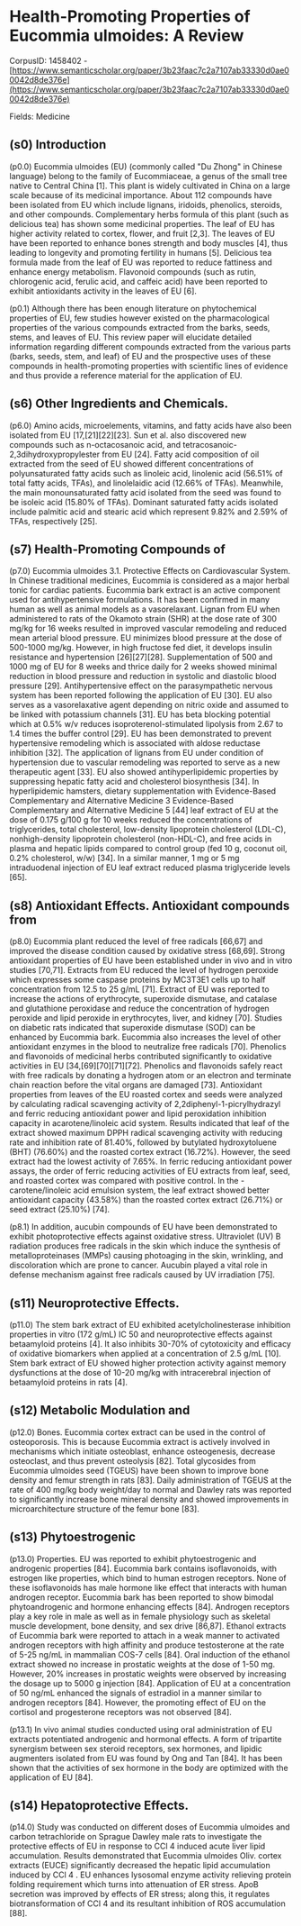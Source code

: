 # Health-Promoting Properties of Eucommia ulmoides: A Review

CorpusID: 1458402 - [https://www.semanticscholar.org/paper/3b23faac7c2a7107ab33330d0ae00042d8de376e](https://www.semanticscholar.org/paper/3b23faac7c2a7107ab33330d0ae00042d8de376e)

Fields: Medicine

## (s0) Introduction
(p0.0) Eucommia ulmoides (EU) (commonly called "Du Zhong" in Chinese language) belong to the family of Eucommiaceae, a genus of the small tree native to Central China [1]. This plant is widely cultivated in China on a large scale because of its medicinal importance. About 112 compounds have been isolated from EU which include lignans, iridoids, phenolics, steroids, and other compounds. Complementary herbs formula of this plant (such as delicious tea) has shown some medicinal properties. The leaf of EU has higher activity related to cortex, flower, and fruit [2,3]. The leaves of EU have been reported to enhance bones strength and body muscles [4], thus leading to longevity and promoting fertility in humans [5]. Delicious tea formula made from the leaf of EU was reported to reduce fattiness and enhance energy metabolism. Flavonoid compounds (such as rutin, chlorogenic acid, ferulic acid, and caffeic acid) have been reported to exhibit antioxidants activity in the leaves of EU [6].

(p0.1) Although there has been enough literature on phytochemical properties of EU, few studies however existed on the pharmacological properties of the various compounds extracted from the barks, seeds, stems, and leaves of EU. This review paper will elucidate detailed information regarding different compounds extracted from the various parts (barks, seeds, stem, and leaf) of EU and the prospective uses of these compounds in health-promoting properties with scientific lines of evidence and thus provide a reference material for the application of EU. 
## (s6) Other Ingredients and Chemicals.
(p6.0) Amino acids, microelements, vitamins, and fatty acids have also been isolated from EU [17,[21][22][23]. Sun et al. also discovered new compounds such as n-octacosanoic acid, and tetracosanoic-2,3dihydroxypropylester from EU [24]. Fatty acid composition of oil extracted from the seed of EU showed different concentrations of polyunsaturated fatty acids such as linoleic acid, linolenic acid (56.51% of total fatty acids, TFAs), and linolelaidic acid (12.66% of TFAs). Meanwhile, the main monounsaturated fatty acid isolated from the seed was found to be isoleic acid (15.80% of TFAs). Dominant saturated fatty acids isolated include palmitic acid and stearic acid which represent 9.82% and 2.59% of TFAs, respectively [25].
## (s7) Health-Promoting Compounds of
(p7.0) Eucommia ulmoides 3.1. Protective Effects on Cardiovascular System. In Chinese traditional medicines, Eucommia is considered as a major herbal tonic for cardiac patients. Eucommia bark extract is an active component used for antihypertensive formulations. It has been confirmed in many human as well as animal models as a vasorelaxant. Lignan from EU when administered to rats of the Okamoto strain (SHR) at the dose rate of 300 mg/kg for 16 weeks resulted in improved vascular remodeling and reduced mean arterial blood pressure. EU minimizes blood pressure at the dose of 500-1000 mg/kg. However, in high fructose fed diet, it develops insulin resistance and hypertension [26][27][28]. Supplementation of 500 and 1000 mg of EU for 8 weeks and thrice daily for 2 weeks showed minimal reduction in blood pressure and reduction in systolic and diastolic blood pressure [29]. Antihypertensive effect on the parasympathetic nervous system has been reported following the application of EU [30]. EU also serves as a vasorelaxative agent depending on nitric oxide and assumed to be linked with potassium channels [31]. EU has beta blocking potential which at 0.5% w/v reduces isoproterenol-stimulated lipolysis from 2.67 to 1.4 times the buffer control [29]. EU has been demonstrated to prevent hypertensive remodeling which is associated with aldose reductase inhibition [32]. The application of lignans from EU under condition of hypertension due to vascular remodeling was reported to serve as a new therapeutic agent [33]. EU also showed antihyperlipidemic properties by suppressing hepatic fatty acid and cholesterol biosynthesis [34]. In hyperlipidemic hamsters, dietary supplementation with Evidence-Based Complementary and Alternative Medicine 3   Evidence-Based Complementary and Alternative Medicine 5  [44] leaf extract of EU at the dose of 0.175 g/100 g for 10 weeks reduced the concentrations of triglycerides, total cholesterol, low-density lipoprotein cholesterol (LDL-C), nonhigh-density lipoprotein cholesterol (non-HDL-C), and free acids in plasma and hepatic lipids compared to control group (fed 10 g, coconut oil, 0.2% cholesterol, w/w) [34]. In a similar manner, 1 mg or 5 mg intraduodenal injection of EU leaf extract reduced plasma triglyceride levels [65].
## (s8) Antioxidant Effects. Antioxidant compounds from
(p8.0) Eucommia plant reduced the level of free radicals [66,67] and improved the disease condition caused by oxidative stress [68,69]. Strong antioxidant properties of EU have been established under in vivo and in vitro studies [70,71]. Extracts from EU reduced the level of hydrogen peroxide which expresses some caspase proteins by MC3T3E1 cells up to half concentration from 12.5 to 25 g/mL [71]. Extract of EU was reported to increase the actions of erythrocyte, superoxide dismutase, and catalase and glutathione peroxidase and reduce the concentration of hydrogen peroxide and lipid peroxide in erythrocytes, liver, and kidney [70]. Studies on diabetic rats indicated that superoxide dismutase (SOD) can be enhanced by Eucommia bark. Eucommia also increases the level of other antioxidant enzymes in the blood to neutralize free radicals [70]. Phenolics and flavonoids of medicinal herbs contributed significantly to oxidative activities in EU [34,[69][70][71][72]. Phenolics and flavonoids safely react with free radicals by donating a hydrogen atom or an electron and terminate chain reaction before the vital organs are damaged [73]. Antioxidant properties from leaves of the EU roasted cortex and seeds were analyzed by calculating radical scavenging activity of 2,2diphenyl-1-picrylhydrazyl and ferric reducing antioxidant power and lipid peroxidation inhibition capacity in acarotene/linoleic acid system. Results indicated that leaf of the extract showed maximum DPPH radical scavenging activity with reducing rate and inhibition rate of 81.40%, followed by butylated hydroxytoluene (BHT) (76.60%) and the roasted cortex extract (16.72%). However, the seed extract had the lowest activity of 7.65%. In ferric reducing antioxidant power assays, the order of ferric reducing activities of EU extracts from leaf, seed, and roasted cortex was compared with positive control. In the -carotene/linoleic acid emulsion system, the leaf extract showed better antioxidant capacity (43.58%) than the roasted cortex extract (26.71%) or seed extract (25.10%) [74].

(p8.1) In addition, aucubin compounds of EU have been demonstrated to exhibit photoprotective effects against oxidative stress. Ultraviolet (UV) B radiation produces free radicals in the skin which induce the synthesis of metalloproteinases (MMPs) causing photoaging in the skin, wrinkling, and discoloration which are prone to cancer. Aucubin played a vital role in defense mechanism against free radicals caused by UV irradiation [75].
## (s11) Neuroprotective Effects.
(p11.0) The stem bark extract of EU exhibited acetylcholinesterase inhibition properties in vitro (172 g/mL) IC 50 and neuroprotective effects against betaamyloid proteins [4]. It also inhibits 30-70% of cytotoxicity and efficacy of oxidative biomarkers when applied at a concentration of 2.5 g/mL [10]. Stem bark extract of EU showed higher protection activity against memory dysfunctions at the dose of 10-20 mg/kg with intracerebral injection of betaamyloid proteins in rats [4].
## (s12) Metabolic Modulation and
(p12.0) Bones. Eucommia cortex extract can be used in the control of osteoporosis. This is because Eucommia extract is actively involved in mechanisms which initiate osteoblast, enhance osteogenesis, decrease osteoclast, and thus prevent osteolysis [82]. Total glycosides from Eucommia ulmoides seed (TGEUS) have been shown to improve bone density and femur strength in rats [83]. Daily administration of TGEUS at the rate of 400 mg/kg body weight/day to normal and Dawley rats was reported to significantly increase bone mineral density and showed improvements in microarchitecture structure of the femur bone [83].
## (s13) Phytoestrogenic
(p13.0) Properties. EU was reported to exhibit phytoestrogenic and androgenic properties [84]. Eucommia bark contains isoflavonoids, with estrogen like properties, which bind to human estrogen receptors. None of these isoflavonoids has male hormone like effect that interacts with human androgen receptor. Eucommia bark has been reported to show bimodal phytoandrogenic and hormone enhancing effects [84]. Androgen receptors play a key role in male as well as in female physiology such as skeletal muscle development, bone density, and sex drive [86,87]. Ethanol extracts of Eucommia bark were reported to attach in a weak manner to activated androgen receptors with high affinity and produce testosterone at the rate of 5-25 ng/mL in mammalian COS-7 cells [84]. Oral induction of the ethanol extract showed no increase in prostatic weights at the dose of 1-50 mg. However, 20% increases in prostatic weights were observed by increasing the dosage up to 5000 g injection [84]. Application of EU at a concentration of 50 ng/mL enhanced the signals of estradiol in a manner similar to androgen receptors [84]. However, the promoting effect of EU on the cortisol and progesterone receptors was not observed [84].

(p13.1) In vivo animal studies conducted using oral administration of EU extracts potentiated androgenic and hormonal effects. A form of tripartite synergism between sex steroid receptors, sex hormones, and lipidic augmenters isolated from EU was found by Ong and Tan [84]. It has been shown that the activities of sex hormone in the body are optimized with the application of EU [84].
## (s14) Hepatoprotective Effects.
(p14.0) Study was conducted on different doses of Eucommia ulmoides and carbon tetrachloride on Sprague Dawley male rats to investigate the protective effects of EU in response to CCl 4 induced acute liver lipid accumulation. Results demonstrated that Eucommia ulmoides Oliv. cortex extracts (EUCE) significantly decreased the hepatic lipid accumulation induced by CCl 4 . EU enhances lysosomal enzyme activity relieving protein folding requirement which turns into attenuation of ER stress. ApoB secretion was improved by effects of ER stress; along this, it regulates biotransformation of CCl 4 and its resultant inhibition of ROS accumulation [88].  
